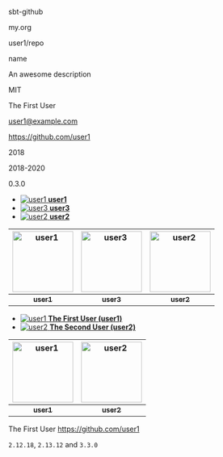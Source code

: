 sbt-github

my.org

user1/repo

name

An awesome description

MIT

The First User

user1@example.com

https://github.com/user1

2018

2018-2020

0.3.0

- [![user1](http://example.com/user1.png&s=20) **user1**](https://github.com/user1)
- [![user3](http://example.com/user3.png&s=20) **user3**](https://github.com/user3)
- [![user2](http://example.com/user2.png&s=20) **user2**](https://github.com/user2)

| <a href="https://github.com/user1"><img alt="user1" src="http://example.com/user1.png&s=120" width="120px" /></a> | <a href="https://github.com/user3"><img alt="user3" src="http://example.com/user3.png&s=120" width="120px" /></a> | <a href="https://github.com/user2"><img alt="user2" src="http://example.com/user2.png&s=120" width="120px" /></a> |
| :--: | :--: | :--: |
| <a href="https://github.com/user1"><sub><b>user1</b></sub></a> | <a href="https://github.com/user3"><sub><b>user3</b></sub></a> | <a href="https://github.com/user2"><sub><b>user2</b></sub></a> |

- [![user1](http://example.com/user1.png&s=20) **The First User (user1)**](https://github.com/user1)
- [![user2](http://example.com/user2.png&s=20) **The Second User (user2)**](https://github.com/user2)

| <a href="https://github.com/user1"><img alt="user1" src="http://example.com/user1.png&s=120" width="120px" /></a> | <a href="https://github.com/user2"><img alt="user2" src="http://example.com/user2.png&s=120" width="120px" /></a> |
| :--: | :--: |
| <a href="https://github.com/user1"><sub><b>user1</b></sub></a> | <a href="https://github.com/user2"><sub><b>user2</b></sub></a> |

The First User <https://github.com/user1>

`2.12.18`, `2.13.12` and `3.3.0`